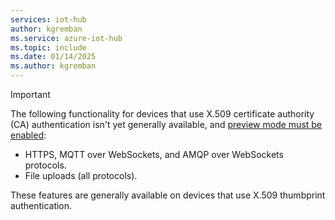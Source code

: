 ```yaml
---
services: iot-hub
author: kgremban
ms.service: azure-iot-hub
ms.topic: include
ms.date: 01/14/2025
ms.author: kgremban
---
```


> [!IMPORTANT]
> The following functionality for devices that use X.509 certificate authority (CA) authentication isn't yet generally available, and [preview mode must be enabled](../articles/iot-hub/iot-hub-preview-mode.md):
>
> - HTTPS, MQTT over WebSockets, and AMQP over WebSockets protocols.
> - File uploads (all protocols).
>
> These features are generally available on devices that use X.509 thumbprint authentication.
>
